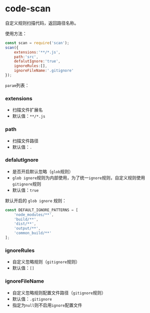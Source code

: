 # code-scan

自定义规则扫描代码，返回路径名称。

使用方法：

```js
const scan = require('scan');
scan({
    extensions:'**/*.js',
    path:'src',
    defalutIgnore:'true',
    ignoreRules:[],
    ignoreFileName:'.gitignore'
});
```

`param`列表：

### extensions

- 扫描文件扩展名
- 默认值：`**/*.js`

### path

- 扫描文件路径
- 默认值：`.`

### defalutIgnore

- 是否开启默认忽略（`glob`规则）
- `glob ignore`规则为内部使用，为了统一`ignore`规则，自定义规则使用`gitignore`规则
- 默认值：`true`

默认开启的 `glob ignore` 规则：

```js
const DEFAULT_IGNORE_PATTERNS = [
    'node_modules/**',
    'build/**',
    'dist/**',
    'output/**',
    'common_build/**'
];
```

### ignoreRules

- 自定义忽略规则（`gitignore`规则）
- 默认值：`[]`

### ignoreFileName

- 自定义忽略规则配置文件路径（`gitignore`规则）
- 默认值：`.gitignore`
- 指定为`null`则不启用`ignore`配置文件
